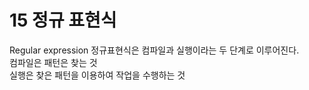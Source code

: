 # 15 정규 표현식
Regular expression
정규표현식은 컴파일과 실행이라는 두 단계로 이루어진다.  
컴파일은 패턴은 찾는 것  
실행은 찾은 패턴을 이용하여 작업을 수행하는 것
